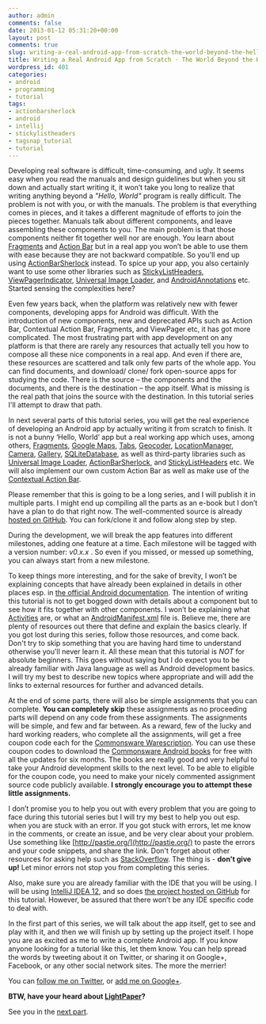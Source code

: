 ```yaml
---
author: admin
comments: false
date: 2013-01-12 05:31:20+00:00
layout: post
comments: true
slug: writing-a-real-android-app-from-scratch-the-world-beyond-the-hello-world
title: Writing a Real Android App from Scratch - The World Beyond the Hello, World!
wordpress_id: 401
categories:
- android
- programming
- tutorial
tags:
- actionbarsherlock
- android
- intellij
- stickylistheaders
- tagsnap_tutorial
- tutorial
---
```


Developing real software is difficult, time-consuming, and ugly. It seems easy when you read the manuals and design guidelines but when you sit down and actually start writing it, it won’t take you long to realize that writing anything beyond a _"Hello, World"_ program is really difficult. The problem is not with you, or with the manuals. The problem is that everything comes in pieces, and it takes a different magnitude of efforts to join the pieces together. Manuals talk about different components, and leave assembling these components to you. The main problem is that those components neither fit together well nor are enough. You learn about [Fragments](http://developer.android.com/guide/components/fragments.html) and [Action Bar](http://developer.android.com/guide/topics/ui/actionbar.html) but in a real app you won’t be able to use them with ease because they are not backward compatible. So you'll end up using [ActionBarSherlock](http://actionbarsherlock.com/) instead. To spice up your app, you also certainly want to use some other libraries such as [StickyListHeaders](https://github.com/emilsjolander/StickyListHeaders), [ViewPagerIndicator](http://viewpagerindicator.com/), [Universal Image Loader](https://github.com/nostra13/Android-Universal-Image-Loader), and [AndroidAnnotations](http://androidannotations.org) etc. Started sensing the complexities here?

Even few years back, when the platform was relatively new with fewer components, developing apps for Android was difficult. With the introduction of new components, new and deprecated APIs such as Action Bar, Contextual Action Bar, Fragments, and ViewPager etc, it has got more complicated. The most frustrating part with app development on any platform is that there are rarely any resources that actually tell you how to compose all these nice components in a real app. And even if there are, these resources are scattered and talk only few parts of the whole app. You can find documents, and download/ clone/ fork open-source apps for studying the code. There is the source – the components and the documents, and there is the destination – the app itself. What is missing is the real path that joins the source with the destination. In this tutorial series I'll attempt to draw that path.


In next several parts of this tutorial series, you will get the real experience of developing an Android app by actually writing it from scratch to finish. It is not a bunny ‘Hello, World’ app but a real working app which uses, among others, [Fragments](http://developer.android.com/guide/components/fragments.html), [Google Maps](https://developers.google.com/maps/documentation/android/), [Tabs](http://developer.android.com/design/building-blocks/tabs.html), [Geocoder](http://developer.android.com/reference/android/location/Geocoder.html), [LocationManager](http://developer.android.com/reference/android/location/LocationManager.html), [Camera](http://developer.android.com/reference/android/hardware/Camera.html), [Gallery](http://developer.android.com/reference/android/widget/Gallery.html), [SQLiteDatabase](http://developer.android.com/reference/android/database/sqlite/SQLiteDatabase.html), as well as third-party libraries such as [Universal Image Loader](https://github.com/nostra13/Android-Universal-Image-Loader), [ActionBarSherlock](http://actionbarsherlock.com/), and [StickyListHeaders](https://github.com/emilsjolander/StickyListHeaders) etc. We will also implement our own custom Action Bar as well as make use of the [Contextual Action Bar](http://developer.android.com/design/patterns/actionbar.html#contextual).


Please remember that this is going to be a long series, and I will publish it in multiple parts. I might end up compiling all the parts as an e-book but I don’t have a plan to do that right now. The well-commented source is already [hosted on GitHub](https://github.com/ashokgelal/Tagsnap). You can fork/clone it and follow along step by step.


During the development, we will break the app features into different milestones, adding one feature at a time. Each milestone will be tagged with a version number: _v0.x.x_ . So even if you missed, or messed up something, you can always start from a new milestone.


To keep things more interesting, and for the sake of brevity, I won’t be explaining concepts that have already been explained in details in other places esp. in [the official Android documentation](http://developer.android.com/guide/components/index.html). The intention of writing this tutorial is not to get bogged down with details about a component but to see how it fits together with other components. I won’t be explaining what [Activities](http://developer.android.com/guide/components/activities.html) are, or what an [AndroidManifest.xml](http://developer.android.com/guide/topics/manifest/manifest-intro.html) file is. Believe me, there are plenty of resources out there that define and explain the basics clearly. If you got lost during this series, follow those resources, and come back. Don't try to skip something that you are having hard time to understand otherwise you'll never learn it. All these mean that this tutorial is _NOT_ for absolute beginners. This goes without saying but I do expect you to be already familiar with Java language as well as Android development basics. I will try my best to describe new topics where appropriate and will add the links to external resources for further and advanced details.


At the end of some parts, there will also be simple assignments that you can complete. **You can completely skip** these assignments as no proceeding parts will depend on any code from these assignments. The assignments will be simple, and few and far between. As a reward, few of the lucky and hard working readers, who complete all the assignments, will get a free coupon code each for the [Commonsware Warescription](http://commonsware.com/warescription). You can use these coupon codes to download the [Commonsware Android books](http://commonsware.com/Android/) for free with all the updates for six months. The books are really good and very helpful to take your Android development skills to the next level. To be able to eligible for the coupon code, you need to make your nicely commented assignment source code publicly available. **I strongly encourage you to attempt these little assignments.**


I don’t promise you to help you out with every problem that you are going to face during this tutorial series but I will try my best to help you out esp. when you are stuck with an error. If you got stuck with errors, let me know in the comments, or create an issue, and be very clear about your problem. Use something like [http://pastie.org/](http://pastie.org/) to paste the errors and your code snippets, and share the link. Don't forget about other resources for asking help such as [StackOverflow](http://stackoverflow.com/). The thing is - **don't give up!** Let minor errors not stop you from completing this series.


Also, make sure you are already familiar with the IDE that you will be using. I will be using [IntelliJ IDEA 12](http://www.jetbrains.com/idea/), and so does [the project hosted on GitHub](https://github.com/ashokgelal/Tagsnap) for this tutorial. However, be assured that there won’t be any IDE specific code to deal with.


In the first part of this series, we will talk about the app itself, get to see and play with it, and then we will finish up by setting up the project itself. I hope you are as excited as me to write a complete Android app. If you know anyone looking for a tutorial like this, let them know. You can help spread the words by tweeting about it on Twitter, or sharing it on Google+, Facebook, or any other social network sites. The more the merrier!


You can [follow me on Twitter](https://twitter.com/ashokgelal), or [add me on Google+](https://plus.google.com/102672078908622237427/posts).

**BTW, have your heard about [LightPaper](http://www.ashokgelal.com/2013/02/light-paper-made-just-for-android/)?**


See you in the [next part](http://www.ashokgelal.com/?p=417).
